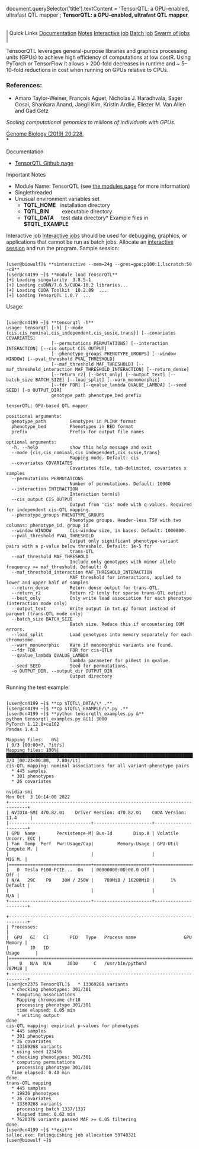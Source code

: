 

document.querySelector('title').textContent = 'TensorQTL: a GPU-enabled, ultrafast QTL mapper';
**TensorQTL: a GPU-enabled, ultrafast QTL mapper**


|  |
| --- |
| 
Quick Links
[Documentation](#doc)
[Notes](#notes)
[Interactive job](#int) 
[Batch job](#sbatch) 
[Swarm of jobs](#swarm) 
 |



TensoorQTL leverages general-purpose libraries and graphics processing units
(GPUs) to achieve high efficiency of computations at low costR. Using PyTorch or TensorFlow
it allows > 200-fold decreases in runtime and ~ 5–10-fold reductions in cost when
running on GPUs relative to CPUs. 




### References:


* Amaro Taylor-Weiner, François Aguet, Nicholas J. Haradhvala, Sager Gosai, Shankara Anand, Jaegil Kim, Kristin Ardlie, Eliezer M. Van Allen and Gad Getz   

 *Scaling computational genomics to millions of individuals with GPUs.*   

[Genome Biology (2019) 20:228,](https://genomebiology.biomedcentral.com/articles/10.1186/s13059-019-1836-7)   
*


Documentation
* [TensorQTL Github page](https://github.com/broadinstitute/tensorqtl)


Important Notes
* Module Name: TensorQTL (see [the modules page](/apps/modules.html) for more information)
* Singlethreaded
* Unusual environment variables set
	+ **TQTL\_HOME**   installation directory
	+ **TQTL\_BIN**         executable directory
	+ **TQTL\_DATA**     test data directory* Example files in **$TQTL\_EXAMPLE**



Interactive job
[Interactive jobs](/docs/userguide.html#int) should be used for debugging, graphics, or applications that cannot be run as batch jobs.
Allocate an [interactive session](/docs/userguide.html#int) and run the program. Sample session:



```

[user@biowulf]$ **sinteractive --mem=24g --gres=gpu:p100:1,lscratch:50 -c8**
[user@cn4199 ~]$ **module load TensorQTL**
[+] Loading singularity  3.8.5-1 
[+] Loading cuDNN/7.6.5/CUDA-10.2 libraries...
[+] Loading CUDA Toolkit  10.2.89  ...
[+] Loading TensorQTL 1.0.7  ...

```

Usage: 

```

[user@cn4199 ~]$ **tensorqtl -h**
usage: tensorqtl [-h] [--mode {cis,cis_nominal,cis_independent,cis_susie,trans}] [--covariates COVARIATES]
                 [--permutations PERMUTATIONS] [--interaction INTERACTION] [--cis_output CIS_OUTPUT]
                 [--phenotype_groups PHENOTYPE_GROUPS] [--window WINDOW] [--pval_threshold PVAL_THRESHOLD]
                 [--maf_threshold MAF_THRESHOLD] [--maf_threshold_interaction MAF_THRESHOLD_INTERACTION] [--return_dense]
                 [--return_r2] [--best_only] [--output_text] [--batch_size BATCH_SIZE] [--load_split] [--warn_monomorphic]
                 [--fdr FDR] [--qvalue_lambda QVALUE_LAMBDA] [--seed SEED] [-o OUTPUT_DIR]
                 genotype_path phenotype_bed prefix

tensorQTL: GPU-based QTL mapper

positional arguments:
  genotype_path         Genotypes in PLINK format
  phenotype_bed         Phenotypes in BED format
  prefix                Prefix for output file names

optional arguments:
  -h, --help            show this help message and exit
  --mode {cis,cis_nominal,cis_independent,cis_susie,trans}
                        Mapping mode. Default: cis
  --covariates COVARIATES
                        Covariates file, tab-delimited, covariates x samples
  --permutations PERMUTATIONS
                        Number of permutations. Default: 10000
  --interaction INTERACTION
                        Interaction term(s)
  --cis_output CIS_OUTPUT
                        Output from 'cis' mode with q-values. Required for independent cis-QTL mapping.
  --phenotype_groups PHENOTYPE_GROUPS
                        Phenotype groups. Header-less TSV with two columns: phenotype_id, group_id
  --window WINDOW       Cis-window size, in bases. Default: 1000000.
  --pval_threshold PVAL_THRESHOLD
                        Output only significant phenotype-variant pairs with a p-value below threshold. Default: 1e-5 for
                        trans-QTL
  --maf_threshold MAF_THRESHOLD
                        Include only genotypes with minor allele frequency >= maf_threshold. Default: 0
  --maf_threshold_interaction MAF_THRESHOLD_INTERACTION
                        MAF threshold for interactions, applied to lower and upper half of samples
  --return_dense        Return dense output for trans-QTL.
  --return_r2           Return r2 (only for sparse trans-QTL output)
  --best_only           Only write lead association for each phenotype (interaction mode only)
  --output_text         Write output in txt.gz format instead of parquet (trans-QTL mode only)
  --batch_size BATCH_SIZE
                        Batch size. Reduce this if encountering OOM errors.
  --load_split          Load genotypes into memory separately for each chromosome.
  --warn_monomorphic    Warn if monomorphic variants are found.
  --fdr FDR             FDR for cis-QTLs
  --qvalue_lambda QVALUE_LAMBDA
                        lambda parameter for pi0est in qvalue.
  --seed SEED           Seed for permutations.
  -o OUTPUT_DIR, --output_dir OUTPUT_DIR
                        Output directory

```

Running the test example:

```

[user@cn4199 ~]$ **cp $TQTL\_DATA/\* .**
[user@cn4199 ~]$ **cp $TQTL\_EXAMPLE/\*.py .**
[user@cn4199 ~]$ **python tensorqtl\_examples.py &**
python tensorqtl_examples.py &[1] 3000
PyTorch 1.12.0+cu102
Pandas 1.4.3

Mapping files:   0%|                                                                                     | 0/3 [00:00<?, ?it/s]
Mapping files: 100%|█████████████████████████████████████████████████████████████████████████████| 3/3 [00:23<00:00,  7.80s/it]
cis-QTL mapping: nominal associations for all variant-phenotype pairs
  * 445 samples
  * 301 phenotypes
  * 26 covariates

nvidia-smi
Mon Oct  3 10:14:00 2022
+-----------------------------------------------------------------------------+
| NVIDIA-SMI 470.82.01    Driver Version: 470.82.01    CUDA Version: 11.4     |
|-------------------------------+----------------------+----------------------+
| GPU  Name        Persistence-M| Bus-Id        Disp.A | Volatile Uncorr. ECC |
| Fan  Temp  Perf  Pwr:Usage/Cap|         Memory-Usage | GPU-Util  Compute M. |
|                               |                      |               MIG M. |
|===============================+======================+======================|
|   0  Tesla P100-PCIE...  On   | 00000000:0D:00.0 Off |                  Off |
| N/A   29C    P0    30W / 250W |    789MiB / 16280MiB |      1%      Default |
|                               |                      |                  N/A |
+-------------------------------+----------------------+----------------------+

+-----------------------------------------------------------------------------+
| Processes:                                                                  |
|  GPU   GI   CI        PID   Type   Process name                  GPU Memory |
|        ID   ID                                                   Usage      |
|=============================================================================|
|    0   N/A  N/A      3030      C   /usr/bin/python3                  787MiB |
+-----------------------------------------------------------------------------+
[user@cn2375 TensorQTL]$   * 13369268 variants
  * checking phenotypes: 301/301
  * Computing associations
    Mapping chromosome chr18
    processing phenotype 301/301
    time elapsed: 0.05 min
    * writing output
done.
cis-QTL mapping: empirical p-values for phenotypes
  * 445 samples
  * 301 phenotypes
  * 26 covariates
  * 13369268 variants
  * using seed 123456
  * checking phenotypes: 301/301
  * computing permutations
    processing phenotype 301/301
  Time elapsed: 0.40 min
done.
trans-QTL mapping
  * 445 samples
  * 19836 phenotypes
  * 26 covariates
  * 13369268 variants
    processing batch 1337/1337
    elapsed time: 0.62 min
  * 7620376 variants passed MAF >= 0.05 filtering
done.
[user@cn4199 ~]$ **exit**
salloc.exe: Relinquishing job allocation 59748321
[user@biowulf ~]$

```





